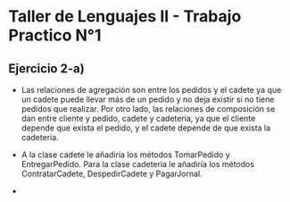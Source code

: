 # Taller de Lenguajes II - Trabajo Practico N°1

## Ejercicio 2-a)

- Las relaciones de agregación son entre los pedidos y el cadete ya que un cadete puede llevar más de un pedido y no deja existir si no tiene pedidos que realizar. Por otro lado, las relaciones de composición se dan entre cliente y pedido, cadete y cadeteria, ya que el cliente depende que exista el pedido, y el cadete depende de que exista la cadeteria.

- A la clase cadete le añadiría los métodos TomarPedido y EntregarPedido. Para la clase cadeteria le añadiría los métodos ContratarCadete, DespedirCadete y  PagarJornal.

- 